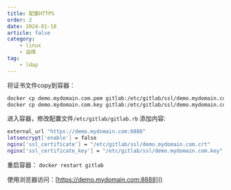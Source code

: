 ```yaml
---
title: 配置HTTPS
order: 2
date: 2024-01-18
article: false
category:
    - linux
    - 运维
tag:
    - ldap
---
```


将证书文件copy到容器：

``` bash
docker cp demo.mydomain.com.pem gitlab:/etc/gitlab/ssl/demo.mydomain.com.crt
docker cp demo.mydomain.com.key gitlab:/etc/gitlab/ssl/demo.mydomain.com.key
```

进入容器，修改配置文件`/etc/gitlab/gitlab.rb` 添加内容:

``` bash
external_url "https://demo.mydomain.com:8888"
letsencrypt['enable'] = false
nginx['ssl_certificate'] = "/etc/gitlab/ssl/demo.mydomain.com.crt"
nginx['ssl_certificate_key'] = "/etc/gitlab/ssl/demo.mydomain.com.key"
```

重启容器： `docker restart gitlab`

使用浏览器访问：[https://demo.mydomain.com:8888]()